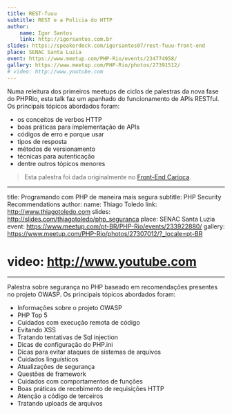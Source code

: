 ```yaml
---
title: REST-fuuu
subtitle: REST e a Polícia do HTTP
author:
    name: Igor Santos
    link: http://igorsantos.com.br
slides: https://speakerdeck.com/igorsantos07/rest-fuuu-front-end
place: SENAC Santa Luzia
event: https://www.meetup.com/PHP-Rio/events/234774958/
gallery: https://www.meetup.com/PHP-Rio/photos/27391512/
# video: http://www.youtube.com
---
```


Numa releitura dos primeiros meetups de ciclos de palestras da nova fase do PHPRio, esta talk faz um apanhado do
funcionamento de APIs RESTful. Os principais tópicos abordados foram:

- os conceitos de verbos HTTP
- boas práticas para implementação de APIs
- códigos de erro e porque usar
- tipos de resposta
- métodos de versionamento
- técnicas para autenticação
- dentre outros tópicos menores

> Esta palestra foi dada originalmente no [Front-End Carioca](http://www.frontendcarioca.com.br).

---
title: Programando com PHP de maneira mais segura
subtitle: PHP Security Recommendations
author:
    name: Thiago Toledo
    link: http://www.thiagotoledo.com
slides: http://slides.com/thiagotoledo/php_seguranca
place: SENAC Santa Luzia
event: https://www.meetup.com/pt-BR/PHP-Rio/events/233922880/
gallery: https://www.meetup.com/PHP-Rio/photos/27307012/?_locale=pt-BR
# video: http://www.youtube.com
---

Palestra sobre segurança no PHP baseado em recomendações presentes no projeto OWASP.
Os principais tópicos abordados foram:

- Informações sobre o projeto OWASP
- PHP Top 5
- Cuidados com execução remota de código
- Evitando XSS
- Tratando tentativas de Sql injection
- Dicas de configuração do PHP.ini
- Dicas para evitar ataques de sistemas de arquivos
- Cuidados linguísticos
- Atualizações de segurança
- Questões de framework
- Cuidados com comportamentos de funções
- Boas práticas de recebimento de requisições HTTP
- Atenção a código de terceiros
- Tratando uploads de arquivos
